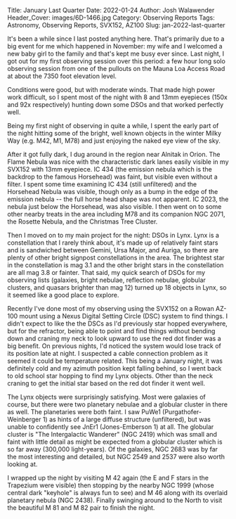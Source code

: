Title: January Last Quarter
Date: 2022-01-24
Author: Josh Walawender
Header_Cover: images/6D-1466.jpg
Category: Observing Reports
Tags: Astronomy, Observing Reports, SVX152, AZ100
Slug: jan-2022-last-quarter

It's been a while since I last posted anything here.  That's primarily due to a  big event for me which happened in November: my wife and I welcomed a new baby girl to the family and that's kept me busy ever since.  Last night, I got out for my first observing session over this period: a few hour long solo observing session from one of the pullouts on the Mauna Loa Access Road at about the 7350 foot elevation level.

Conditions were good, but with moderate winds.  That made high power work difficult, so I spent most of the night with 8 and 13mm eyepieces (150x and 92x respectively) hunting down some DSOs and that worked perfectly well.

Being my first night of observing in quite a while, I spent the early part of the night hitting some of the bright, well known objects in the winter Milky Way (e.g. M42, M1, M78) and just enjoying the naked eye view of the sky.

After it got fully dark, I dug around in the region near Alnitak in Orion.  The Flame Nebula was nice with the characteristic dark lanes easily visible in my SVX152 with 13mm eyepiece.  IC 434 (the emission nebula which is the backdrop to the famous Horsehead) was faint, but visible even without a filter.  I spent some time examining IC 434 (still unfiltered) and the Horsehead Nebula was visible, though only as a bump in the edge of the emission nebula -- the full horse head shape was not apparent.  IC 2023, the nebula just below the Horsehead, was also visible.  I then went on to some other nearby treats in the area including M78 and its companion NGC 2071, the Rosette Nebula, and the Christmas Tree Cluster.

Then I moved on to my main project for the night: DSOs in Lynx.  Lynx is a constellation that I rarely think about, it's made up of relatively faint stars and is sandwiched between Gemini, Ursa Major, and Auriga, so there are plenty of other bright signpost constellations in the area.  The brightest star in the constellation is mag 3.1 and the other bright stars in the constellation are all mag 3.8 or fainter.  That said, my quick search of DSOs for my observing lists (galaxies, bright nebulae, reflection nebulae, globular clusters, and quasars brighter than mag 12) turned up 18 objects in Lynx, so it seemed like a good place to explore.

Recently I've done most of my observing using the SVX152 on a Rowan AZ-100 mount using a Nexus Digital Setting Circle (DSC) system to find things.  I didn't expect to like the the DSCs as I'd previously star hopped everywhere, but for the refractor, being able to point and find things without bending down and craning my neck to look upward to use the red dot finder was a big benefit.  On previous nights, I'd noticed the system would lose track of its position late at night.  I suspected a cable connection problem as it seemed it could be temperature related.  This being a January night, it was definitely cold and my azimuth position kept falling behind, so I went back to old school star hopping to find my Lynx objects. Other than the neck craning to get the initial star based on the red dot finder it went well.

The Lynx objects were surprisingly satisfying.  Most were galaxies of course, but there were two planetary nebulae and a globular cluster in there as well.  The planetaries were both faint.  I saw PuWe1 (Purgathofer-Weinberger 1) as hints of a large diffuse structure (unfiltered), but was unable to confidently see JnEr1 (Jones-Emberson 1) at all.  The globular cluster is "The Intergalactic Wanderer" (NGC 2419) which was small and faint with little detail as might be expected from a globular cluster which is so far away (300,000 light-years).  Of the galaxies, NGC 2683 was by far the most interesting and detailed, but NGC 2549 and 2537 were also worth looking at.

I wrapped up the night by visiting M 42 again (the E and F stars in the Trapezium were visible) then stopping by the nearby NGC 1999 (whose central dark "keyhole" is always fun to see) and M 46 along with its overlaid planetary nebula (NGC 2438).  Finally swinging around to the North to visit the beautiful M 81 and M 82 pair to finish the night.
